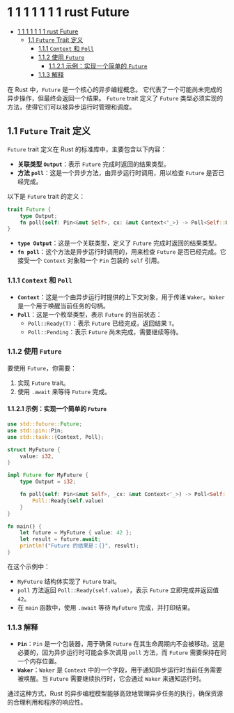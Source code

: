 # 1 1 1 1 1 1 1 rust Future

<!-- TOC START -->
- [1 1 1 1 1 1 1 rust Future](#1-1-1-1-1-1-1-rust-future)
  - [1.1 `Future` Trait 定义](#future-trait-定义)
    - [1.1.1 `Context` 和 `Poll`](#context-和-poll)
    - [1.1.2 使用 `Future`](#使用-future)
      - [1.1.2.1 示例：实现一个简单的 `Future`](#示例：实现一个简单的-future)
    - [1.1.3 解释](#解释)
<!-- TOC END -->

在 Rust 中，`Future` 是一个核心的异步编程概念。
它代表了一个可能尚未完成的异步操作，但最终会返回一个结果。
`Future` trait 定义了 `Future` 类型必须实现的方法，使得它们可以被异步运行时管理和调度。

## 1.1 `Future` Trait 定义

`Future` trait 定义在 Rust 的标准库中，主要包含以下内容：

- **关联类型 `Output`**：表示 `Future` 完成时返回的结果类型。
- **方法 `poll`**：这是一个异步方法，由异步运行时调用，用以检查 `Future` 是否已经完成。

以下是 `Future` trait 的定义：

```rust
trait Future {
    type Output;
    fn poll(self: Pin<&mut Self>, cx: &mut Context<'_>) -> Poll<Self::Output>;
}

```

- **`type Output`**：这是一个关联类型，定义了 `Future` 完成时返回的结果类型。
- **`fn poll`**：这个方法是异步运行时调用的，用来检查 `Future` 是否已经完成。它接受一个 `Context` 对象和一个 `Pin` 包装的 `self` 引用。

### 1.1.1 `Context` 和 `Poll`

- **`Context`**：这是一个由异步运行时提供的上下文对象，用于传递 `Waker`。`Waker` 是一个用于唤醒当前任务的句柄。
- **`Poll`**：这是一个枚举类型，表示 `Future` 的当前状态：
  - `Poll::Ready(T)`：表示 `Future` 已经完成，返回结果 `T`。
  - `Poll::Pending`：表示 `Future` 尚未完成，需要继续等待。

### 1.1.2 使用 `Future`

要使用 `Future`，你需要：

1. 实现 `Future` trait。
2. 使用 `.await` 来等待 `Future` 完成。

#### 1.1.2.1 示例：实现一个简单的 `Future`

```rust
use std::future::Future;
use std::pin::Pin;
use std::task::{Context, Poll};

struct MyFuture {
    value: i32,
}

impl Future for MyFuture {
    type Output = i32;

    fn poll(self: Pin<&mut Self>, _cx: &mut Context<'_>) -> Poll<Self::Output> {
        Poll::Ready(self.value)
    }
}

fn main() {
    let future = MyFuture { value: 42 };
    let result = future.await;
    println!("Future 的结果是：{}", result);
}

```

在这个示例中：

- `MyFuture` 结构体实现了 `Future` trait。
- `poll` 方法返回 `Poll::Ready(self.value)`，表示 `Future` 立即完成并返回值 `42`。
- 在 `main` 函数中，使用 `.await` 等待 `MyFuture` 完成，并打印结果。

### 1.1.3 解释

- **`Pin`**：`Pin` 是一个包装器，用于确保 `Future` 在其生命周期内不会被移动。这是必要的，因为异步运行时可能会多次调用 `poll` 方法，而 `Future` 需要保持在同一个内存位置。
- **`Waker`**：`Waker` 是 `Context` 中的一个字段，用于通知异步运行时当前任务需要被唤醒。当 `Future` 需要继续执行时，它会通过 `Waker` 来通知运行时。

通过这种方式，Rust 的异步编程模型能够高效地管理异步任务的执行，确保资源的合理利用和程序的响应性。
